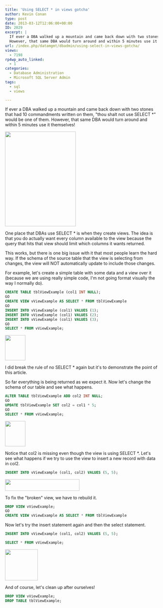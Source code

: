 ```yaml
---
title: 'Using SELECT * in views gotcha'
author: Kevin Conan
type: post
date: 2013-03-12T12:06:00+00:00
ID: 2029
excerpt: |
  If ever a DBA walked up a mountain and came back down with two stones that had 10 commandments written on them, "thou shalt not use SELECT *" would be one of them.  
  However, that same DBA would turn around and within 5 minutes use it themselves!
url: /index.php/datamgmt/dbadmin/using-select-in-views-gotcha/
views:
  - 7198
rp4wp_auto_linked:
  - 1
categories:
  - Database Administration
  - Microsoft SQL Server Admin
tags:
  - sql
  - views

---
```

If ever a DBA walked up a mountain and came back down with two stones that had 10 commandments written on them, "thou shalt not use SELECT *" would be one of them. However, that same DBA would turn around and within 5 minutes use it themselves!

<div class="image_block">
  <a href="/wp-content/uploads/users/kconan/moses.JPG?mtime=1363096883"><img alt="" src="/wp-content/uploads/users/kconan/moses.JPG?mtime=1363096883" width="233" height="311" /></a>
</div>

One place that DBAs use SELECT * is when they create views. The idea is that you do actually want every column available to the view because the query that hits that view should limit which columns it wants returned.

This works, but there is one big issue with it that most people learn the hard way. If the schema of the source table that the view is selecting from changes, the view will NOT automatically update to include those changes.

For example, let's create a simple table with some data and a view over it (because we are using really simple code, I'm not going format visually the way I normally do).

```sql
CREATE TABLE tblViewExample (col1 INT NULL);
GO
CREATE VIEW vViewExample AS SELECT * FROM tblViewExample
GO
INSERT INTO vViewExample (col1) VALUES (1);
INSERT INTO vViewExample (col1) VALUES (2);
INSERT INTO vViewExample (col1) VALUES (3);
GO
SELECT * FROM vViewExample;
```
<div class="image_block">
  <a href="/wp-content/uploads/users/kconan/view1.JPG?mtime=1363096883"><img alt="" src="/wp-content/uploads/users/kconan/view1.JPG?mtime=1363096883" width="67" height="83" /></a>
</div>

I did break the rule of no SELECT * again but it's to demonstrate the point of this article.
  
So far everything is being returned as we expect it. Now let's change the schema of our table and see what happens.

```sql
ALTER TABLE tblViewExample ADD col2 INT NULL;
GO
UPDATE tblViewExample SET col2 = col1 * 5;
GO
SELECT * FROM vViewExample;
```
<div class="image_block">
  <a href="/wp-content/uploads/users/kconan/view1.JPG?mtime=1363096883"><img alt="" src="/wp-content/uploads/users/kconan/view1.JPG?mtime=1363096883" width="67" height="83" /></a>
</div>

Notice that col2 is missing even though the view is using SELECT *. Let's see what happens if we try to use the view to insert a new record with data in col2.

```sql
INSERT INTO vViewExample (col1, col2) VALUES (5, 5);
```
<div class="image_block">
  <a href="/wp-content/uploads/users/kconan/view2.JPG?mtime=1363096883"><img alt="" src="/wp-content/uploads/users/kconan/view2.JPG?mtime=1363096883" width="245" height="38" /></a>
</div>

To fix the "broken" view, we have to rebuild it.

```sql
DROP VIEW vViewExample;
GO
CREATE VIEW vViewExample AS SELECT * FROM tblViewExample
```

Now let's try the insert statement again and then the select statement.

```sql
INSERT INTO vViewExample (col1, col2) VALUES (5, 5);

SELECT * FROM vViewExample;
```
<div class="image_block">
  <a href="/wp-content/uploads/users/kconan/view3.JPG?mtime=1363096883"><img alt="" src="/wp-content/uploads/users/kconan/view3.JPG?mtime=1363096883" width="108" height="102" /></a>
</div>

And of course, let's clean up after ourselves!

```sql
DROP VIEW vViewExample;
DROP TABLE tblViewExample;
```
